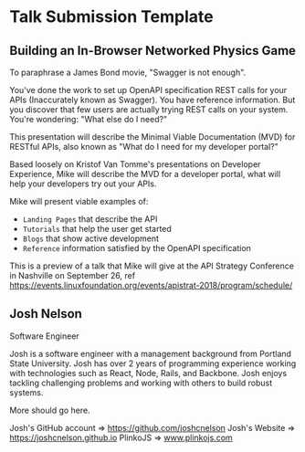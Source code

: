 # Talk Submission Template

## Building an In-Browser Networked Physics Game

To paraphrase a James Bond movie, "Swagger is not enough". 

You've done the work to set up OpenAPI specification REST calls for your APIs (Inaccurately known as Swagger). You have reference information. But you discover that few users are actually trying REST calls on your system. You're wondering: "What else do I need?"

This presentation will describe the Minimal Viable Documentation (MVD) for RESTful APIs, also known as "What do I need for my developer portal?"

Based loosely on Kristof Van Tomme's presentations on Developer Experience, Mike will describe the MVD for a developer portal, what will help your developers try out your APIs.

Mike will present viable examples of: 

* `Landing Pages` that describe the API
* `Tutorials` that help the user get started
* `Blogs` that show active development
* `Reference` information satisfied by the OpenAPI specification

This is a preview of a talk that Mike will give at the API Strategy Conference in Nashville on September 26, ref https://events.linuxfoundation.org/events/apistrat-2018/program/schedule/

## Josh Nelson

Software Engineer

Josh is a software engineer with a management background from Portland State University. Josh has over 2 years of programming experience working with technologies such as React, Node, Rails, and Backbone. Josh enjoys tackling challenging problems and working with others to build robust systems.

More should go here.

Josh's GitHub account => https://github.com/joshcnelson
Josh's Website => https://joshcnelson.github.io
PlinkoJS => www.plinkojs.com
